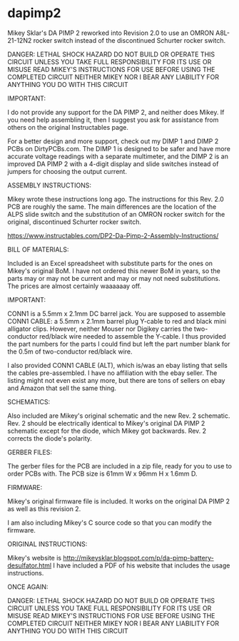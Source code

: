 # dapimp2
Mikey Sklar's DA PIMP 2 reworked into Revision 2.0 to use an OMRON A8L-21-12N2 rocker switch instead of the discontinued Schurter rocker switch.

DANGER: LETHAL SHOCK HAZARD
DO NOT BUILD OR OPERATE THIS CIRCUIT UNLESS YOU TAKE FULL RESPONSIBILITY FOR ITS USE OR MISUSE
READ MIKEY'S INSTRUCTIONS FOR USE BEFORE USING THE COMPLETED CIRCUIT
NEITHER MIKEY NOR I BEAR ANY LIABILITY FOR ANYTHING YOU DO WITH THIS CIRCUIT

IMPORTANT:

I do not provide any support for the DA PIMP 2, and neither does Mikey. If you need help assembling it, then I suggest you ask for assistance from others on the original Instructables page.

For a better design and more support, check out my DIMP 1 and DIMP 2 PCBs on DirtyPCBs.com. The DIMP 1 is designed to be safer and have more accurate voltage readings with a separate multimeter, and the DIMP 2 is an improved DA PIMP 2 with a 4-digit display and slide switches instead of jumpers for choosing the output current.

ASSEMBLY INSTRUCTIONS:

Mikey wrote these instructions long ago. The instructions for this Rev. 2.0 PCB are roughly the same. The main differences are the location of the ALPS slide switch and the substitution of an OMRON rocker switch for the original, discontinued Schurter rocker switch.

https://www.instructables.com/DP2-Da-Pimp-2-Assembly-Instructions/

BILL OF MATERIALS:

Included is an Excel spreadsheet with substitute parts for the ones on Mikey's original BoM. I have not ordered this newer BoM in years, so the parts may or may not be current and may or may not need substitutions. The prices are almost certainly waaaaaay off.

IMPORTANT: 

CONN1 is a 5.5mm x 2.1mm DC barrel jack. You are supposed to assemble CONN1 CABLE: a 5.5mm x 2.1mm barrel plug Y-cable to red and black mini alligator clips. However, neither Mouser nor Digikey carries the two-conductor red/black wire needed to assemble the Y-cable. I thus provided the part numbers for the parts I could find but left the part number blank for the 0.5m of two-conductor red/black wire.

I also provided CONN1 CABLE (ALT), which is/was an ebay listing that sells the cables pre-assembled. I have no affiliation with the ebay seller. The listing might not even exist any more, but there are tons of sellers on ebay and Amazon that sell the same thing.

SCHEMATICS: 

Also included are Mikey's original schematic and the new Rev. 2 schematic. Rev. 2 should be electrically identical to Mikey's original DA PIMP 2 schematic except for the diode, which Mikey got backwards. Rev. 2 corrects the diode's polarity.

GERBER FILES:

The gerber files for the PCB are included in a zip file, ready for you to use to order PCBs with.
The PCB size is 61mm W x 96mm H x 1.6mm D.

FIRMWARE:

Mikey's original firmware file is included. It works on the original DA PIMP 2 as well as this revision 2.

I am also including Mikey's C source code so that you can modify the firmware.

ORIGINAL INSTRUCTIONS:

Mikey's website is http://mikeysklar.blogspot.com/p/da-pimp-battery-desulfator.html 
I have included a PDF of his website that includes the usage instructions.

ONCE AGAIN:

DANGER: LETHAL SHOCK HAZARD
DO NOT BUILD OR OPERATE THIS CIRCUIT UNLESS YOU TAKE FULL RESPONSIBILITY FOR ITS USE OR MISUSE
READ MIKEY'S INSTRUCTIONS FOR USE BEFORE USING THE COMPLETED CIRCUIT
NEITHER MIKEY NOR I BEAR ANY LIABILITY FOR ANYTHING YOU DO WITH THIS CIRCUIT
